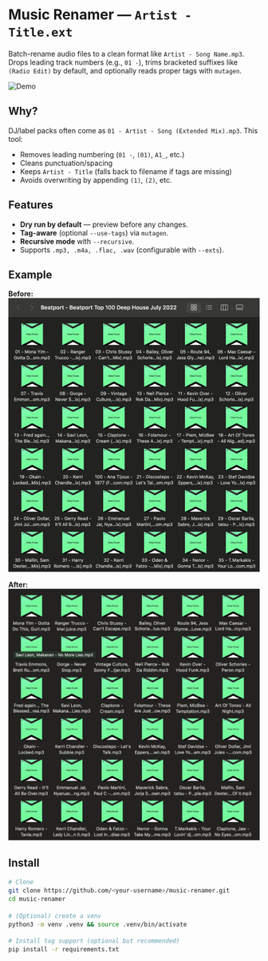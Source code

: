 # Music Renamer — `Artist - Title.ext`

Batch-rename audio files to a clean format like `Artist - Song Name.mp3`.  
Drops leading track numbers (e.g., `01 -`), trims bracketed suffixes like `(Radio Edit)` by default, and optionally reads proper tags with `mutagen`.

![Demo](docs/demo.png) <!-- optional: add later or remove this line -->

## Why?
DJ/label packs often come as `01 - Artist - Song (Extended Mix).mp3`. This tool:
- Removes leading numbering (`01 -`, `(01)`, `A1_`, etc.)
- Cleans punctuation/spacing
- Keeps `Artist - Title` (falls back to filename if tags are missing)
- Avoids overwriting by appending `(1)`, `(2)`, etc.

## Features
- **Dry run by default** — preview before any changes.
- **Tag-aware** (optional `--use-tags`) via `mutagen`.
- **Recursive mode** with `--recursive`.
- Supports `.mp3, .m4a, .flac, .wav` (configurable with `--exts`).

## Example

**Before:**
![Before](Musicrenamer_Before.png)

**After:**
![After](Musicrenamer_After.png)

## Install

```bash
# Clone
git clone https://github.com/<your-username>/music-renamer.git
cd music-renamer

# (Optional) create a venv
python3 -m venv .venv && source .venv/bin/activate

# Install tag support (optional but recommended)
pip install -r requirements.txt
